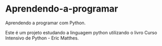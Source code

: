 # Aprendendo-a-programar
Aprendendo a programar com Python.

Este é um projeto estudando a linguagem python utilizando o livro Curso Intensivo de Python - Eric Matthes.
